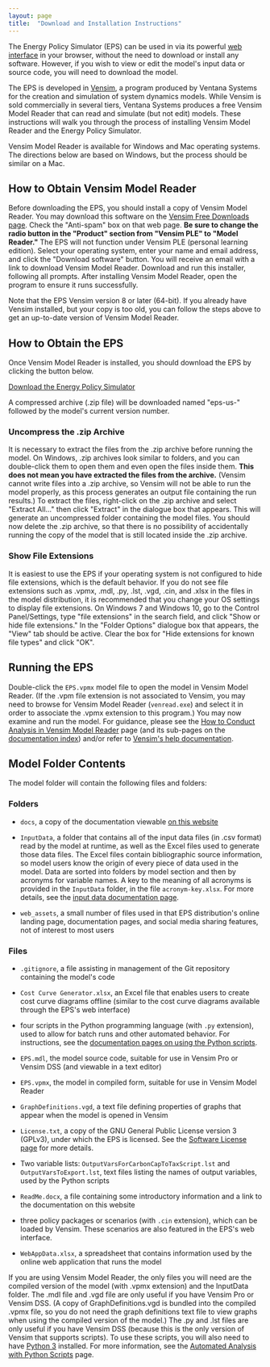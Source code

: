 ```yaml
---
layout: page
title:  "Download and Installation Instructions"
---
```


The Energy Policy Simulator (EPS) can be used in via its powerful [web interface](online-model-tutorial.html) in your browser, without the need to download or install any software.  However, if you wish to view or edit the model's input data or source code, you will need to download the model.

The EPS is developed in [Vensim](http://vensim.com/), a program produced by Ventana Systems for the creation and simulation of system dynamics models.  While Vensim is sold commercially in several tiers, Ventana Systems produces a free Vensim Model Reader that can read and simulate (but not edit) models.  These instructions will walk you through the process of installing Vensim Model Reader and the Energy Policy Simulator.

Vensim Model Reader is available for Windows and Mac operating systems.  The directions below are based on Windows, but the process should be similar on a Mac.

## How to Obtain Vensim Model Reader

Before downloading the EPS, you should install a copy of Vensim Model Reader.  You may download this software on the [Vensim Free Downloads page](http://vensim.com/free-download/).  Check the "Anti-spam" box on that web page.  **Be sure to change the radio button in the "Product" section from "Vensim PLE" to "Model Reader."**  The EPS will not function under Vensim PLE (personal learning edition).  Select your operating system, enter your name and email address, and click the "Download software" button.  You will receive an email with a link to download Vensim Model Reader.  Download and run this installer, following all prompts.  After installing Vensim Model Reader, open the program to ensure it runs successfully.

Note that the EPS Vensim version 8 or later (64-bit).  If you already have Vensim installed, but your copy is too old, you can follow the steps above to get an up-to-date version of Vensim Model Reader.

## How to Obtain the EPS

Once Vensim Model Reader is installed, you should download the EPS by clicking the button below.

<p><a href="https://github.com/Energy-Innovation/eps-us/archive/3.3.2.zip" class="btn">Download the Energy Policy Simulator</a></p>

A compressed archive (.zip file) will be downloaded named "eps-us-" followed by the model's current version number.

### Uncompress the .zip Archive

It is necessary to extract the files from the .zip archive before running the model.  On Windows, .zip archives look similar to folders, and you can double-click them to open them and even open the files inside them.  **This does not mean you have extracted the files from the archive.**  (Vensim cannot write files into a .zip archive, so Vensim will not be able to run the model properly, as this process generates an output file containing the run results.)  To extract the files, right-click on the .zip archive and select "Extract All..." then click "Extract" in the dialogue box that appears.  This will generate an uncompressed folder containing the model files.  You should now delete the .zip archive, so that there is no possibility of accidentally running the copy of the model that is still located inside the .zip archive.

### Show File Extensions

It is easiest to use the EPS if your operating system is not configured to hide file extensions, which is the default behavior.  If you do not see file extensions such as .vpmx, .mdl, .py, .lst, .vgd, .cin, and .xlsx in the files in the model distribution, it is recommended that you change your OS settings to display file extensions.  On Windows 7 and Windows 10, go to the Control Panel/Settings, type "file extensions" in the search field, and click "Show or hide file extensions."  In the "Folder Options" dialogue box that appears, the "View" tab should be active.  Clear the box for "Hide extensions for known file types" and click "OK".

## Running the EPS

Double-click the `EPS.vpmx` model file to open the model in Vensim Model Reader.  (If the .vpm file extension is not associated to Vensim, you may need to browse for Vensim Model Reader (`venread.exe`) and select it in order to associate the .vpmx extension to this program.)  You may now examine and run the model.  For guidance, please see the [How to Conduct Analysis in Vensim Model Reader](how-to-conduct-analysis.html) page (and its sub-pages on the [documentation index](index.html)) and/or refer to [Vensim's help documentation](http://www.vensim.com/documentation/index.html).

## Model Folder Contents

The model folder will contain the following files and folders:

### Folders

* `docs`, a copy of the documentation viewable [on this website](index.html)

* `InputData`, a folder that contains all of the input data files (in .csv format) read by the model at runtime, as well as the Excel files used to generate those data files.  The Excel files contain bibliographic source information, so model users know the origin of every piece of data used in the model.  Data are sorted into folders by model section and then by acronyms for variable names.  A key to the meaning of all acronyms is provided in the `InputData` folder, in the file `acronym-key.xlsx`.  For more details, see the [input data documentation page](input-data.html).

* `web_assets`, a small number of files used in that EPS distribution's online landing page, documentation pages, and social media sharing features, not of interest to most users

### Files

* `.gitignore`, a file assisting in management of the Git repository containing the model's code

* `Cost Curve Generator.xlsx`, an Excel file that enables users to create cost curve diagrams offline (similar to the cost curve diagrams available through the EPS's web interface)

* four scripts in the Python programming language (with `.py` extension), used to allow for batch runs and other automated behavior.  For instructions, see the [documentation pages on using the Python scripts](automated-analysis.html).

* `EPS.mdl`, the model source code, suitable for use in Vensim Pro or Vensim DSS (and viewable in a text editor)

* `EPS.vpmx`, the model in compiled form, suitable for use in Vensim Model Reader

* `GraphDefinitions.vgd`, a text file defining properties of graphs that appear when the model is opened in Vensim

* `License.txt`, a copy of the GNU General Public License version 3 (GPLv3), under which the EPS is licensed.  See the [Software License page](software-license.html) for more details.

* Two variable lists: `OutputVarsForCarbonCapToTaxScript.lst` and `OutputVarsToExport.lst`, text files listing the names of output variables, used by the Python scripts

* `ReadMe.docx`, a file containing some introductory information and a link to the documentation on this website

* three policy packages or scenarios (with `.cin` extension), which can be loaded by Vensim.  These scenarios are also featured in the EPS's web interface.

* `WebAppData.xlsx`, a spreadsheet that contains information used by the online web application that runs the model

If you are using Vensim Model Reader, the only files you will need are the compiled version of the model (with .vpmx extension) and the InputData folder.  The .mdl file and .vgd file are only useful if you have Vensim Pro or Vensim DSS.  (A copy of GraphDefinitions.vgd is bundled into the compiled .vpmx file, so you do not need the graph definitions text file to view graphs when using the compiled version of the model.)  The .py and .lst files are only useful if you have Vensim DSS (because this is the only version of Vensim that supports scripts).  To use these scripts, you will also need to have [Python 3](https://www.python.org/downloads/) installed.  For more information, see the [Automated Analysis with Python Scripts](automated-analysis.html) page.
